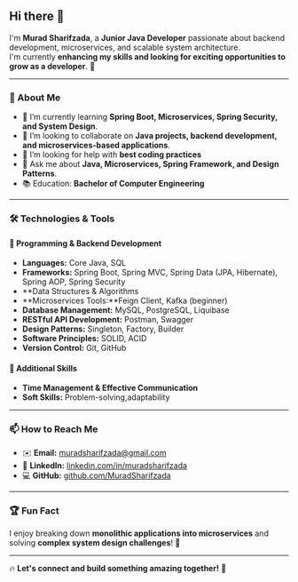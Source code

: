 ## Hi there 👋

I'm **Murad Sharifzada**, a **Junior Java Developer** passionate about backend development, microservices, and scalable system architecture.  
I'm currently **enhancing my skills and looking for exciting opportunities to grow as a developer**. 🚀  

---

### 🚀 About Me
- 🌱 I’m currently learning **Spring Boot, Microservices, Spring Security, and System Design**.
- 🎯 I’m looking to collaborate on **Java projects, backend development, and microservices-based applications**.
- 🤔 I’m looking for help with **best coding practices**
- 💬 Ask me about **Java, Microservices, Spring Framework, and Design Patterns**.
- 📚 Education: **Bachelor of Computer Engineering**  

---

### 🛠️ Technologies & Tools
#### 📌 **Programming & Backend Development**
- **Languages:** Core Java, SQL
- **Frameworks:** Spring Boot, Spring MVC, Spring Data (JPA, Hibernate), Spring AOP, Spring Security
- **Data Structures & Algorithms
- **Microservices Tools:**Feign Client, Kafka (beginner)
- **Database Management:** MySQL, PostgreSQL, Liquibase
- **RESTful API Development:** Postman, Swagger
- **Design Patterns:** Singleton, Factory, Builder
- **Software Principles:** SOLID, ACID
- **Version Control:** Git, GitHub

#### 📌 **Additional Skills**
- **Time Management & Effective Communication**
- **Soft Skills:** Problem-solving,adaptability

---

### 📫 How to Reach Me
- ✉️ **Email:** [muradsharifzada@gmail.com](mailto:muradsharifzada@gmail.com)  
- 💼 **LinkedIn:** [linkedin.com/in/muradsharifzada](https://www.linkedin.com/in/muradsharifzada/)  
- 💻 **GitHub:** [github.com/MuradSharifzada](https://github.com/MuradSharifzada)  

---

### 🏆 Fun Fact  
I enjoy breaking down **monolithic applications into microservices** and solving **complex system design challenges**! 🚀  

---

🔥 **Let's connect and build something amazing together!** 🚀
